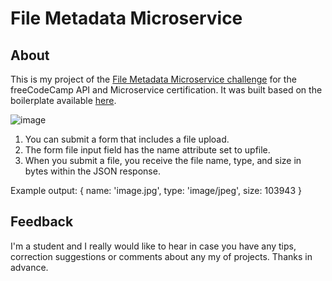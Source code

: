# File Metadata Microservice

## About
This is my project of the [File Metadata Microservice challenge](https://www.freecodecamp.org/learn/apis-and-microservices/apis-and-microservices-projects/file-metadata-microservice) for the freeCodeCamp API and Microservice certification. It was built based on the boilerplate available [here](https://github.com/freeCodeCamp/boilerplate-project-filemetadata/).

![image](https://user-images.githubusercontent.com/48526020/187289668-d33080f6-83fe-468c-9398-3b1ac4c41aea.png)

1. You can submit a form that includes a file upload.
2. The form file input field has the name attribute set to upfile.
3. When you submit a file, you receive the file name, type, and size in bytes within the JSON response.

Example output:
{ name: 'image.jpg', type: 'image/jpeg', size: 103943 }

## Feedback
I'm a student and I really would like to hear in case you have any tips, correction suggestions or comments about any my of projects. Thanks in advance.

